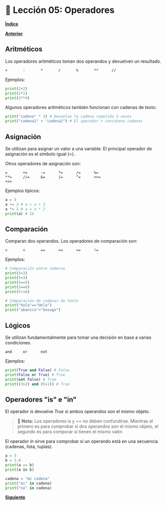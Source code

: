 # 📗 Lección 05: Operadores

**[Índice](../README.md)**

**[Anterior](../04_Variables/README.md)**

## Aritméticos

Los operadores aritméticos toman dos operandos y devuelven un resultado.
```
+       -       *       /       %       **      //
```
Ejemplos:
```python
print(2+2)
print(2*2)
print(2**4)
```
Algunos operadores aritméticos también funcionan con cadenas de texto:
```python
print("cadena" * 3) # Devuelve la cadena repetida 3 veces
print("cadena1" + "cadena2") # El operador + concatena cadenas
```

## Asignación

Se utilizan para asignar un valor a una variable. El principal operador de asignación es el símbolo igual (=).

Otros operadores de asignación son:
```
=       +=      -=      *=      /=      %=
**=     //=     &=      |=      ^=      >>=
<<=
```

Ejemplos típicos:
```python
a = 5
a += 3 # a = a + 3
a *= 2 # a = a * 2
print(a) # 16
```

## Comparación

Comparan dos operandos. Los operadores de comparación son:
```
>       <       ==      >=      <=      !=
```

Ejemplos:
```python
# Comparación entre números
print(5>3)
print(5<3)
print(5==5)
print(5==6)
print(5!=6)

# Comparación de cadenas de texto
print("hola"=="Hola")
print("abanico"<"besugo")
```

## Lógicos

Se utilizan fundamentalmente para tomar una decisión en base a varias condiciones.

```
and     or      not
```

Ejemplos:
```python
print(True and False) # False
print(False or True) # True
print(not False) # True
print((3>2) and (5>1)) # True
```

## Operadores "is" e "in"

El operador *is* devuelve *True* si ambos operandos son el mismo objeto.

> 📝 **Nota:** Los operadores is y == no deben confundirse. Mientras el primero es para comprobar si dos operandos son el mismo objeto, el segundo es para comporar si tienen el mismo valor.

El operador *in* sirve para comprobar si un operando está en una secuencia (cadenas, lista, tuplas).

```python
a = 3
b = 3.0
print(a == b)
print(a is b)

cadena = "mi cadena"
print("mi" in cadena)
print("no" in cadena)
```

**[Siguiente](../06_Strings/README.md)**

